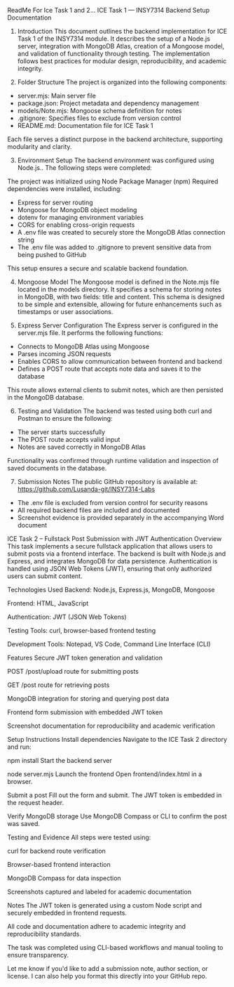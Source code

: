 
ReadMe For Ice Task 1 and 2...
ICE Task 1 — INSY7314 Backend Setup Documentation
1. Introduction
This document outlines the backend implementation for ICE Task 1 of the INSY7314 module. It describes the setup of a Node.js server, integration with MongoDB Atlas, creation of a Mongoose model, and validation of functionality through testing. The implementation follows best practices for modular design, reproducibility, and academic integrity.

2. Folder Structure
The project is organized into the following components:

* server.mjs: Main server file
* package.json: Project metadata and dependency management
* models/Note.mjs: Mongoose schema definition for notes
* .gitignore: Specifies files to exclude from version control
* README.md: Documentation file for ICE Task 1

Each file serves a distinct purpose in the backend architecture, supporting modularity and clarity.

3. Environment Setup
The backend environment was configured using Node.js.. The following steps were completed:

 The project was initialized using Node Package Manager (npm)
 Required dependencies were installed, including:
* Express for server routing
* Mongoose for MongoDB object modeling
* dotenv for managing environment variables
* CORS for enabling cross-origin requests
* A .env file was created to securely store the MongoDB Atlas connection string
* The .env file was added to .gitignore to prevent sensitive data from being pushed to GitHub

This setup ensures a secure and scalable backend foundation.

4. Mongoose Model
The Mongoose model is defined in the Note.mjs file located in the models directory. It specifies a schema for storing notes in MongoDB, with two fields: title and content. This schema is designed to be simple and extensible, allowing for future enhancements such as timestamps or user associations.

5. Express Server Configuration
The Express server is configured in the server.mjs file. It performs the following functions:

* Connects to MongoDB Atlas using Mongoose
* Parses incoming JSON requests
* Enables CORS to allow communication between frontend and backend
* Defines a POST route that accepts note data and saves it to the database

This route allows external clients to submit notes, which are then persisted in the MongoDB database.

6. Testing and Validation
The backend was tested using both curl and Postman to ensure the following:

* The server starts successfully
* The POST route accepts valid input
* Notes are saved correctly in MongoDB Atlas

Functionality was confirmed through runtime validation and inspection of saved documents in the database.

7. Submission Notes
The public GitHub repository is available at: https://github.com/Lusanda-git/INSY7314-Labs

* The .env file is excluded from version control for security reasons
* All required backend files are included and documented
* Screenshot evidence is provided separately in the accompanying Word document




ICE Task 2 – Fullstack Post Submission with JWT Authentication
Overview
This task implements a secure fullstack application that allows users to submit posts via a frontend interface. The backend is built with Node.js and Express, and integrates MongoDB for data persistence. Authentication is handled using JSON Web Tokens (JWT), ensuring that only authorized users can submit content.

Technologies Used
Backend: Node.js, Express.js, MongoDB, Mongoose

Frontend: HTML, JavaScript

Authentication: JWT (JSON Web Tokens)

Testing Tools: curl, browser-based frontend testing

Development Tools: Notepad, VS Code, Command Line Interface (CLI)

Features
Secure JWT token generation and validation

POST /post/upload route for submitting posts

GET /post route for retrieving posts

MongoDB integration for storing and querying post data

Frontend form submission with embedded JWT token

Screenshot documentation for reproducibility and academic verification

Setup Instructions
Install dependencies Navigate to the ICE Task 2 directory and run:


npm install
Start the backend server


node server.mjs
Launch the frontend Open frontend/index.html in a browser.

Submit a post Fill out the form and submit. The JWT token is embedded in the request header.

Verify MongoDB storage Use MongoDB Compass or CLI to confirm the post was saved.

Testing and Evidence
All steps were tested using:

curl for backend route verification

Browser-based frontend interaction

MongoDB Compass for data inspection

Screenshots captured and labeled for academic documentation

Notes
The JWT token is generated using a custom Node script and securely embedded in frontend requests.

All code and documentation adhere to academic integrity and reproducibility standards.

The task was completed using CLI-based workflows and manual tooling to ensure transparency.

Let me know if you'd like to add a submission note, author section, or license. I can also help you format this directly into your GitHub repo.
